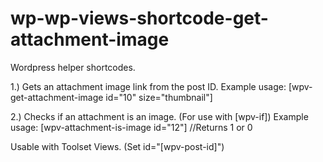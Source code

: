 wp-wp-views-shortcode-get-attachment-image
==========================================

Wordpress helper shortcodes.

1.)
Gets an attachment image link from the post ID.
Example usage: [wpv-get-attachment-image id="10" size="thumbnail"]

2.)
Checks if an attachment is an image. (For use with [wpv-if])
Example usage: [wpv-attachment-is-image id="12"] //Returns 1 or 0

Usable with Toolset Views. (Set id="[wpv-post-id]")
